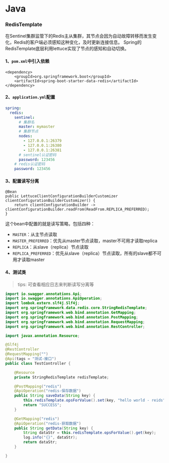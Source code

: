 # Java

### RedisTemplate

在Sentinel集群监管下的Redis主从集群，其节点会因为自动故障转移而发生变化，Redis的客户端必须感知这种变化，及时更新连接信息。
Spring的RedisTemplate底层利用lettuce实现了节点的感知和自动切换。

#### 1、`pom.xml`中引入依赖

```
<dependency>
    <groupId>org.springframework.boot</groupId>
    <artifactId>spring-boot-starter-data-redis</artifactId>
</dependency>
```

#### 2、`application.yml`配置

```yml
spring:
  redis:
    sentinel:
      # 集群名
      master: mymaster
      # 集群节点
      nodes:
        - 127.0.0.1:26379
        - 127.0.0.1:26380
        - 127.0.0.1:26381
      # sentinel认证密码
      password: 123456
    # redis认证密码
    password: 123456
```

#### 3、配置读写分离

```
@Bean
public LettuceClientConfigurationBuilderCustomizer clientConfigurationBuilderCustomizer() {
    return clientConfigurationBuilder -> clientConfigurationBuilder.readFrom(ReadFrom.REPLICA_PREFERRED);
}
```

这个bean中配置的就是读写策略，包括四种：

- `MASTER`：从主节点读取
- `MASTER_PREFERRED`：优先从master节点读取，master不可用才读取replica
- `REPLICA`：从slave（replica）节点读取
- `REPLICA_PREFERRED`：优先从slave（replica）节点读取，所有的slave都不可用才读取master

#### 4、测试类

> tips: 可查看相应日志来判断读写分离等

```java
import io.swagger.annotations.Api;
import io.swagger.annotations.ApiOperation;
import lombok.extern.slf4j.Slf4j;
import org.springframework.data.redis.core.StringRedisTemplate;
import org.springframework.web.bind.annotation.GetMapping;
import org.springframework.web.bind.annotation.PostMapping;
import org.springframework.web.bind.annotation.RequestMapping;
import org.springframework.web.bind.annotation.RestController;

import javax.annotation.Resource;

@Slf4j
@RestController
@RequestMapping("")
@Api(tags = "测试-接口")
public class TestController {

    @Resource
    private StringRedisTemplate redisTemplate;

    @PostMapping("redis")
    @ApiOperation("redis-保存数据")
    public String saveData(String key) {
        this.redisTemplate.opsForValue().set(key, "hello world - reids");
        return "SUCCESS";
    }

    @GetMapping("redis")
    @ApiOperation("redis-获取数据")
    public String getData(String key) {
        String dataStr = this.redisTemplate.opsForValue().get(key);
        log.info("{}", dataStr);
        return dataStr;
    }

}
```